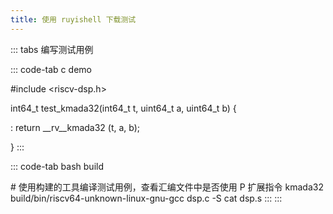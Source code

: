 ```yaml
---
title: 使用 ruyishell 下载测试
---
```


::: tabs
编写测试用例

::: code-tab
c demo

#include \<riscv-dsp.h\>

int64_t test_kmada32(int64_t t, uint64_t a, uint64_t b) {

:   return \_\_rv\_\_kmada32 (t, a, b);

}
:::

::: code-tab
bash build

\# 使用构建的工具编译测试用例，查看汇编文件中是否使用 P 扩展指令 kmada32
build/bin/riscv64-unknown-linux-gnu-gcc dsp.c -S cat dsp.s
:::
:::
